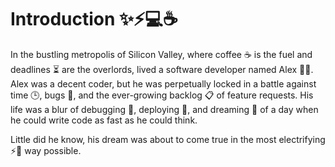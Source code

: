 # Introduction ✨⚡💻☕

In the bustling metropolis of Silicon Valley, where coffee ☕ is the fuel and deadlines ⏳ are the overlords, lived a
software developer named Alex 👨‍💻. Alex was a decent coder, but he was perpetually locked in a battle against time 🕒, 
bugs 🐞, and the ever-growing backlog 📋 of feature requests. His life was a blur of debugging 🐛, deploying 🚀, and 
dreaming 🌙 of a day when he could write code as fast as he could think.

Little did he know, his dream was about to come true in the most electrifying ⚡🔮 way possible.
